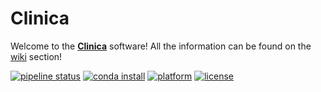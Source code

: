 # Clinica

Welcome to the [**Clinica**](http://clinica.run) software! All the information can be found on the [wiki](http://clinica.run/doc) section!

[![pipeline status](https://gitlab.icm-institute.org/aramislab/clinica/badges/%{default_branch}/pipeline.svg)](https://gitlab.icm-institute.org/aramislab/clinica/commits/dev)
[![conda install](https://anaconda.org/aramislab/clinica/badges/installer/conda.svg)](http://clinica.run/doc/Installation/)
[![platform](https://anaconda.org/aramislab/clinica/badges/platforms.svg)](http://clinica.run/doc/Installation/)
[![license](https://anaconda.org/aramislab/clinica/badges/license.svg)](http://clinica.run/doc/Installation/)
